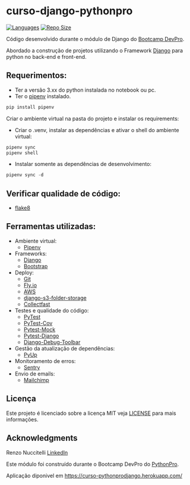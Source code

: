 # curso-django-pythonpro

[![Languages](https://img.shields.io/github/languages/count/GermanUngo/Curso_Django_2.0)]()
[![Repo Size](https://img.shields.io/github/repo-size/GermanUngo/Curso_Django_2.0)]()

Código desenvolvido durante o módulo de Django do [Bootcamp DevPro](https://python.pro.br/bootcamp/).

Abordado a construção de projetos utilizando o Framework [Django](https://www.djangoproject.com/) para python no back-end e front-end.

## Requerimentos:
- Ter a versão 3.xx do python instalada no notebook ou pc.
- Ter o [pipenv](https://pipenv.pypa.io/en/latest/) instalado.

```python {data-filename="requirements.txt"}
pip install pipenv
```

Criar o ambiente virtual na pasta do projeto e instalar os requirements:
- Criar o .venv, instalar as dependências e ativar o shell do ambiente virtual:

```python {data-filename="requirements.txt"}
pipenv sync
pipenv shell
```

- Instalar somente as dependências de desenvolvimento:

```python {data-filename="requirements.txt"}
pipenv sync -d
```

## Verificar qualidade de código:
- [flake8](https://flake8.pycqa.org/en/latest/)

## Ferramentas utilizadas:
- Ambiente virtual:
  - [Pipenv](https://pipenv.pypa.io/en/latest/)
- Frameworks:
  - [Django](https://www.djangoproject.com/)
  - [Bootstrap](https://getbootstrap.com/)
- Deploy:
  - [Git](https://git-scm.com/)
  - [Fly.io](https://fly.io)
  - [AWS](https://aws.amazon.com/)
  - [django-s3-folder-storage](https://django-storages.readthedocs.io/en/latest/backends/amazon-S3.html#module-django_storages.backends.s3boto3)
  - [Collectfast](https://github.com/antonagestam/collectfast)
- Testes e qualidade do código:
  - [PyTest](https://pytest.org/)
  - [PyTest-Cov](https://pytest-cov.readthedocs.io/en/latest/)
  - [Pytest-Mock](https://pypi.org/project/pytest-mock/)
  - [Pytest-Django](https://pytest-django.readthedocs.io/en/latest/)
  - [Django-Debug-Toolbar](https://django-debug-toolbar.readthedocs.io/en/latest/)
- Gestão da atualização de dependências:
  - [PyUp](https://pyup.io/)
- Monitoramento de erros:
  - [Sentry](https://sentry.io/welcome/)
- Envio de emails:
  - [Mailchimp](https://mailchimp.com/)

## Licença

Este projeto é licenciado sobre a licença MIT veja [LICENSE](LICENSE) para mais informações.

## Acknowledgments

Renzo Nuccitelli [LinkedIn](https://www.linkedin.com/in/renzo-nuccitelli-35773618/)

Este módulo foi construído durante o Bootcamp DevPro do [PythonPro](https://pythonpro.com.br).

Aplicação diponivel em https://curso-pythonprodjango.herokuapp.com/

